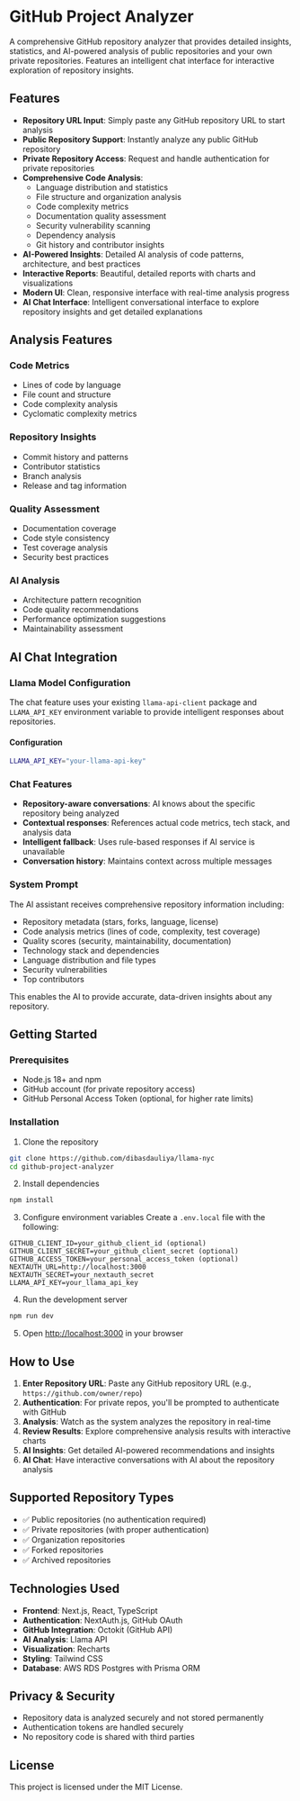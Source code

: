 # GitHub Project Analyzer

A comprehensive GitHub repository analyzer that provides detailed insights, statistics, and AI-powered analysis of public repositories and your own private repositories. Features an intelligent chat interface for interactive exploration of repository insights.

## Features

- **Repository URL Input**: Simply paste any GitHub repository URL to start analysis
- **Public Repository Support**: Instantly analyze any public GitHub repository
- **Private Repository Access**: Request and handle authentication for private repositories
- **Comprehensive Code Analysis**: 
  - Language distribution and statistics
  - File structure and organization analysis
  - Code complexity metrics
  - Documentation quality assessment
  - Security vulnerability scanning
  - Dependency analysis
  - Git history and contributor insights
- **AI-Powered Insights**: Detailed AI analysis of code patterns, architecture, and best practices
- **Interactive Reports**: Beautiful, detailed reports with charts and visualizations
- **Modern UI**: Clean, responsive interface with real-time analysis progress
- **AI Chat Interface**: Intelligent conversational interface to explore repository insights and get detailed explanations

## Analysis Features

### Code Metrics
- Lines of code by language
- File count and structure
- Code complexity analysis
- Cyclomatic complexity metrics

### Repository Insights
- Commit history and patterns
- Contributor statistics
- Branch analysis
- Release and tag information

### Quality Assessment
- Documentation coverage
- Code style consistency
- Test coverage analysis
- Security best practices

### AI Analysis
- Architecture pattern recognition
- Code quality recommendations
- Performance optimization suggestions
- Maintainability assessment

## AI Chat Integration

### Llama Model Configuration

The chat feature uses your existing `llama-api-client` package and `LLAMA_API_KEY` environment variable to provide intelligent responses about repositories.

#### Configuration
```bash
LLAMA_API_KEY="your-llama-api-key"
```

### Chat Features

- **Repository-aware conversations**: AI knows about the specific repository being analyzed
- **Contextual responses**: References actual code metrics, tech stack, and analysis data
- **Intelligent fallback**: Uses rule-based responses if AI service is unavailable
- **Conversation history**: Maintains context across multiple messages

### System Prompt

The AI assistant receives comprehensive repository information including:
- Repository metadata (stars, forks, language, license)
- Code analysis metrics (lines of code, complexity, test coverage)
- Quality scores (security, maintainability, documentation)
- Technology stack and dependencies
- Language distribution and file types
- Security vulnerabilities
- Top contributors

This enables the AI to provide accurate, data-driven insights about any repository.

## Getting Started

### Prerequisites

- Node.js 18+ and npm
- GitHub account (for private repository access)
- GitHub Personal Access Token (optional, for higher rate limits)

### Installation

1. Clone the repository
```bash
git clone https://github.com/dibasdauliya/llama-nyc
cd github-project-analyzer
```

2. Install dependencies
```bash
npm install
```

3. Configure environment variables
Create a `.env.local` file with the following:
```
GITHUB_CLIENT_ID=your_github_client_id (optional)
GITHUB_CLIENT_SECRET=your_github_client_secret (optional)
GITHUB_ACCESS_TOKEN=your_personal_access_token (optional)
NEXTAUTH_URL=http://localhost:3000
NEXTAUTH_SECRET=your_nextauth_secret
LLAMA_API_KEY=your_llama_api_key
```

4. Run the development server
```bash
npm run dev
```

5. Open [http://localhost:3000](http://localhost:3000) in your browser

## How to Use

1. **Enter Repository URL**: Paste any GitHub repository URL (e.g., `https://github.com/owner/repo`)
2. **Authentication**: For private repos, you'll be prompted to authenticate with GitHub
3. **Analysis**: Watch as the system analyzes the repository in real-time
4. **Review Results**: Explore comprehensive analysis results with interactive charts
5. **AI Insights**: Get detailed AI-powered recommendations and insights
6. **AI Chat**: Have interactive conversations with AI about the repository analysis

## Supported Repository Types

- ✅ Public repositories (no authentication required)
- ✅ Private repositories (with proper authentication)
- ✅ Organization repositories
- ✅ Forked repositories
- ✅ Archived repositories

## Technologies Used

- **Frontend**: Next.js, React, TypeScript
- **Authentication**: NextAuth.js, GitHub OAuth
- **GitHub Integration**: Octokit (GitHub API)
- **AI Analysis**: Llama API
- **Visualization**: Recharts
- **Styling**: Tailwind CSS
- **Database**: AWS RDS Postgres with Prisma ORM

## Privacy & Security

- Repository data is analyzed securely and not stored permanently
- Authentication tokens are handled securely
- No repository code is shared with third parties

## License

This project is licensed under the MIT License.
